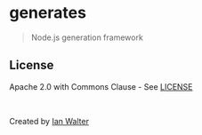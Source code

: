 # generates
> Node.js generation framework

## License

Apache 2.0 with Commons Clause - See [LICENSE][licenseUrl]

&nbsp;

Created by [Ian Walter](https://ianwalter.dev)

[licenseUrl]: https://github.com/generates/generates/blob/main/LICENSE
